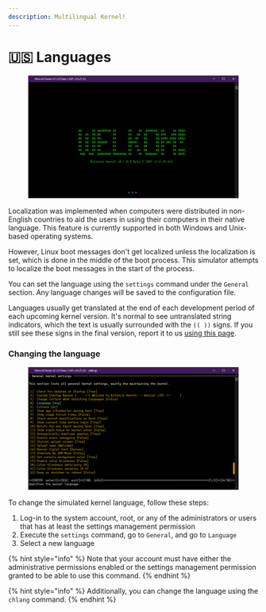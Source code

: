 ```yaml
---
description: Multilingual Kernel!
---
```


# 🇺🇸 Languages

<figure><img src="../../.gitbook/assets/image (30).png" alt=""><figcaption></figcaption></figure>

Localization was implemented when computers were distributed in non-English countries to aid the users in using their computers in their native language. This feature is currently supported in both Windows and Unix-based operating systems.

However, Linux boot messages don't get localized unless the localization is set, which is done in the middle of the boot process. This simulator attempts to localize the boot messages in the start of the process.

You can set the language using the `settings` command under the `General` section. Any language changes will be saved to the configuration file.

Languages usually get translated at the end of each development period of each upcoming kernel version. It's normal to see untranslated string indicators, which the text is usually surrounded with the `(( ))` signs. If you still see these signs in the final version, report it to us [using this page](https://github.com/Aptivi/Kernel-Simulator/issues/new).

### Changing the language

<figure><img src="../../.gitbook/assets/image (29).png" alt=""><figcaption></figcaption></figure>

To change the simulated kernel language, follow these steps:

1. Log-in to the system account, root, or any of the administrators or users that has at least the settings management permission
2. Execute the `settings` command, go to `General`, and go to `Language`
3. Select a new language

{% hint style="info" %}
Note that your account must have either the administrative permissions enabled or the settings management permission granted to be able to use this command.
{% endhint %}

{% hint style="info" %}
Additionally, you can change the language using the `chlang` command.
{% endhint %}
